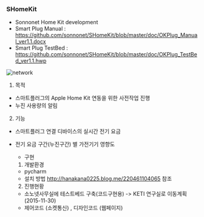 ### SHomeKit
  - Sonnonet Home Kit development
  - Smart Plug Manual : https://github.com/sonnonet/SHomeKit/blob/master/doc/OKPlug_Manual_ver1.1.docx
  - Smart Plug TestBed :  https://github.com/sonnonet/SHomeKit/blob/master/doc/OKPlug_TestBed_ver1.1.hwp

![network](https://raw.githubusercontent.com/sonnonet/SHomeKit/master/img/network.png)

1. 목적
  - 스마트플러그의 Apple Home Kit 연동을 위한 사전작업 진행
  - 누진 사용량의 알림
  
2. 기능
  - 스마트플러그 연결 디바이스의 실시간 전기 요금
  - 전기 요금 구간(누진구간) 별 가전기기 영향도


    * 구현
     1. 개발환경
       - pycharm 
       - 설치 방법 http://hanakana0225.blog.me/220461104065 참조
       
     2. 진행현황
       - 소노넷사무실에 테스트베드 구축(코드구현용) -> KETI 연구실로 이동계획(2015-11-30)
       - 제어코드 (소켓통신) , 디자인코드 (웹페이지) 
